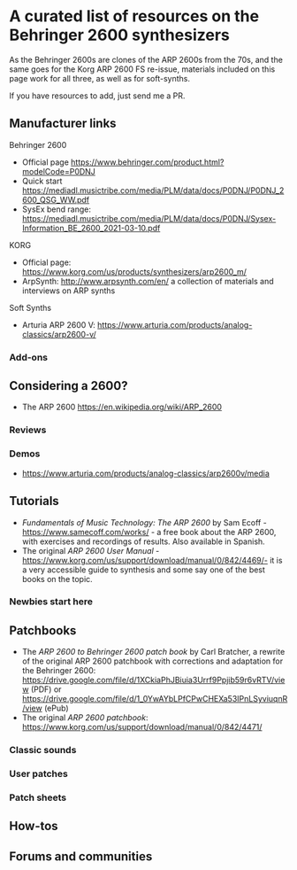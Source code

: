 # A curated list of resources on the Behringer 2600  synthesizers

As the Behringer 2600s are clones of the ARP 2600s from the 70s, and the same goes for the Korg ARP 2600 FS re-issue, materials included on this page work for all three, as well as for soft-synths.

If you have resources to add, just send me a PR.

## Manufacturer links

Behringer 2600

- Official page https://www.behringer.com/product.html?modelCode=P0DNJ
- Quick start https://mediadl.musictribe.com/media/PLM/data/docs/P0DNJ/P0DNJ_2600_QSG_WW.pdf
- SysEx bend range: https://mediadl.musictribe.com/media/PLM/data/docs/P0DNJ/Sysex-Information_BE_2600_2021-03-10.pdf




KORG

- Official page: https://www.korg.com/us/products/synthesizers/arp2600_m/
- ArpSynth: http://www.arpsynth.com/en/ a collection of materials and interviews on ARP synths

Soft Synths

- Arturia ARP 2600 V: https://www.arturia.com/products/analog-classics/arp2600-v/


### Add-ons

## Considering a 2600?

- The ARP 2600 https://en.wikipedia.org/wiki/ARP_2600

### Reviews

### Demos

- https://www.arturia.com/products/analog-classics/arp2600v/media

## Tutorials

- *Fundamentals of Music Technology: The ARP 2600* by Sam Ecoff - https://www.samecoff.com/works/ - a free book about the ARP 2600, with exercises and recordings of results. Also available in Spanish.
-  The original *ARP 2600 User Manual* - https://www.korg.com/us/support/download/manual/0/842/4469/- it is a very accessible guide to synthesis and some say one of the best books on the topic.

### Newbies start here



## Patchbooks

- The *ARP 2600 to Behringer 2600 patch book* by Carl Bratcher, a rewrite of the original ARP 2600 patchbook with  corrections and adaptation for the Behringer 2600: https://drive.google.com/file/d/1XCkiaPhJBiuia3Urrf9Ppjib59r6vRTV/view (PDF) or https://drive.google.com/file/d/1_0YwAYbLPfCPwCHEXa53IPnLSyviuqnR/view (ePub)
- The original *ARP 2600 patchbook*: https://www.korg.com/us/support/download/manual/0/842/4471/ 

### Classic sounds

### User patches

### Patch sheets


## How-tos


## Forums and communities





